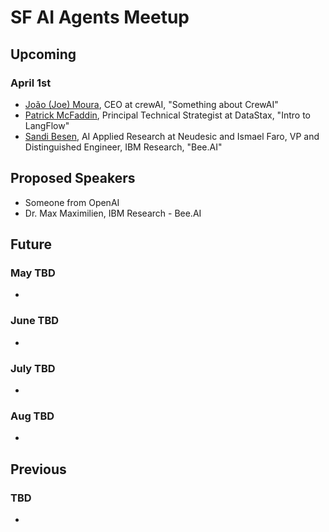 # SF AI Agents Meetup

## Upcoming

### April 1st
* [João (Joe) Moura](https://www.linkedin.com/in/joaomdmoura/), CEO at crewAI, "Something about CrewAI"
* [Patrick McFaddin](https://www.linkedin.com/in/patrick-mcfadin-53a8046/), Principal Technical Strategist at DataStax,	"Intro to LangFlow"
* [Sandi Besen](https://www.linkedin.com/in/sandibesen/), AI Applied Research at Neudesic and Ismael Faro, VP and Distinguished Engineer, IBM Research, "Bee.AI"

## Proposed Speakers
* Someone from OpenAI
* Dr. Max Maximilien, IBM	Research - Bee.AI

## Future

### May TBD
* 

### June TBD
* 

### July TBD
* 

### Aug TBD
*

## Previous

### TBD 
* 
